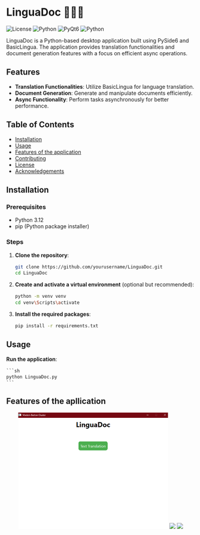 # LinguaDoc 🐍🤖📄

![License](https://img.shields.io/badge/license-MIT-blue.svg)
![Python](https://img.shields.io/badge/python-3.11-blue.svg)
![PyQt6](https://img.shields.io/badge/PySide6-6.3.1-green.svg)
![Python](https://img.shields.io/badge/pydocx-0.9.10-blue.svg)


LinguaDoc is a Python-based desktop application built using PySide6 and BasicLingua. The application provides translation functionalities and document generation features with a focus on efficient async operations.

## Features

- **Translation Functionalities**: Utilize BasicLingua for language translation.
- **Document Generation**: Generate and manipulate documents efficiently.
- **Async Functionality**: Perform tasks asynchronously for better performance.

## Table of Contents

- [Installation](#installation)
- [Usage](#usage)
- [Features of the application](#project-structure)
- [Contributing](#contributing)
- [License](#license)
- [Acknowledgements](#acknowledgements)

## Installation

### Prerequisites

- Python 3.12
- pip (Python package installer)

### Steps

1. **Clone the repository**:

    ```sh
    git clone https://github.com/yourusername/LinguaDoc.git
    cd LinguaDoc
    ```

2. **Create and activate a virtual environment** (optional but recommended):

    ```sh
    python -m venv venv
    cd venv\Scripts\activate
    ```

3. **Install the required packages**:

    ```sh
    pip install -r requirements.txt
    ```

## Usage

**Run the application**:

    ```sh
    python LinguaDoc.py
    ```

## Features of the apllication

<p align="center">
  <img src="images/Screenshot (282).png" width="400">
  <img src="images/Screenshot (233).png" width="400">
  <img src="images/Screenshot (234).png" width="400">
</p>
   



